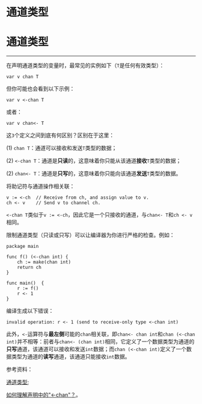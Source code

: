# 通道类型

# 通道类型

* * *

在声明通道类型的变量时，最常见的实例如下（`T`是任何有效类型）：

```
var v chan T 
```

但你可能也会看到以下示例：

```
var v <-chan T 
```

或者：

```
var v chan<- T 
```

这`3`个定义之间到底有何区别？区别在于这里：

(1) `chan T`：通道可以接收和发送`T`类型的数据；

(2) `<-chan T`：通道是**只读**的，这意味着你只能从该通道**接收**`T`类型的数据；

(2) `chan<- T`：通道是**只写**的，这意味着你只能向该通道**发送**`T`类型的数据。

将助记符与通道操作相关联：

```
v := <-ch  // Receive from ch, and assign value to v.
ch <- v    // Send v to channel ch. 
```

`<-chan T`类似于`v := <-ch`，因此它是一个只接收的通道，与`chan<- T`和`ch <- v`相同。

限制通道类型（只读或只写）可以让编译器为你进行严格的检查。例如：

```
package main

func f() (<-chan int) {
    ch := make(chan int)
    return ch
}

func main()  {
    r := f()
    r <- 1
} 
```

编译生成以下错误：

```
invalid operation: r <- 1 (send to receive-only type <-chan int) 
```

此外，`<-`运算符与**最左侧**可能的`chan`相关联，即`chan<- chan int`和`chan (<-chan int)`并不相等：前者与`chan<- (chan int)`相同，它定义了一个数据类型为通道的**只写**通道，该通道可以接收和发送`int`数据；而`chan (<-chan int)`定义了一个数据类型为通道的**读写**通道，该通道只能接收`int`数据。

参考资料：

[通道类型](https://nanxiao.gitbooks.io/golang-101-hacks/content/posts/unbuffered-and-buffered-channels.html);

[如何理解声明中的"<-chan"？](https://groups.google.com/forum/#!topic/golang-nuts/ul_K7S3EtOk)。
